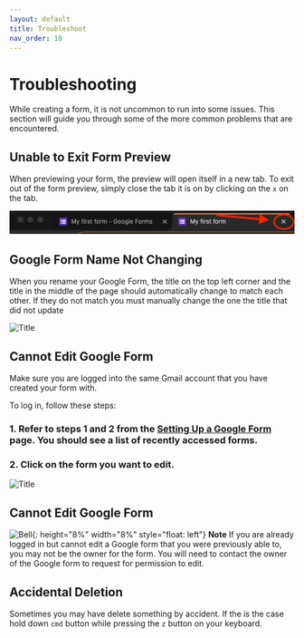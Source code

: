 ```yaml
---
layout: default
title: Troubleshoot
nav_order: 10
---
```


# Troubleshooting

While creating a form, it is not uncommon to run into some issues. This section will guide you through some of the more common problems that are encountered.

## Unable to Exit Form Preview

When previewing your form, the preview will open itself in a new tab. To exit out of the form preview, simply close the tab it is on by clicking on the `x` on the tab.

![Exit Tab](./images/troubleshooting/closeTab.png)

## Google Form Name Not Changing

When you rename your Google Form, the title on the top left corner and the title in the middle of the page should automatically change to match each other. If they do not match you must manually change the one the title that did not update

![Title](https://github.com/kevtrng/Google-Forms-Guide/blob/gh-pages/docs/images/troubleshooting/Title.png?raw=true)

## Cannot Edit Google Form

Make sure you are logged into the same Gmail account that you have created your form with. 

To log in, follow these steps:

### 1. Refer to steps 1 and 2 from the [Setting Up a Google Form](./settingUpGoogleForm/settingUpGoogleForm.md) page. You should see a list of recently accessed forms.

### 2. Click on the form you want to edit.

![Title](https://github.com/kevtrng/Google-Forms-Guide/blob/gh-pages/docs/images/troubleshooting/recentForms.png?raw=true)

## Cannot Edit Google Form
![Bell](https://github.com/kevtrng/Google-Forms-Guide/blob/gh-pages/docs/images/icons/bell.png?raw=true){: height="8%" width="8%" style="float: left"}
**Note** If you are already logged in but cannot edit a Google form that you were previously able to, you may not be the owner for the form. You will need to contact the owner of the Google form to request for permission to edit.

## Accidental Deletion

Sometimes you may have delete something by accident. If the is the case hold down `cmd` button while pressing the `z` button on your keyboard.